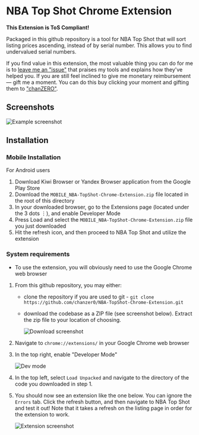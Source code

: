 # NBA Top Shot Chrome Extension

**This Extension is ToS Compliant!**

Packaged in this github repository is a tool for NBA Top Shot that will sort listing prices ascending, instead of by serial number. This allows you to find undervalued serial numbers.

If you find value in this extension, the most valuable thing you can do for me is to [leave me an "issue"](https://github.com/chanzer0/NBA-TopShot-Chrome-Extension/issues) that praises my tools and explains how they've helped you. If you are still feel inclined to give me monetary reimbursement — gift me a moment. You can do this buy clicking your moment and gifting them to ["chanZERO"](https://www.nbatopshot.com/user/@chanZERO).



## Screenshots
![Example screenshot](assets/readme_images/screenshot.png)


## Installation

### Mobile Installation

For Android users
1. Download Kiwi Browser or Yandex Browser application from the Google Play Store
2. Download the `MOBILE_NBA-TopShot-Chrome-Extension.zip` file located in the root of this directory
3. In your downloaded browser, go to the Extensions page (located under the 3 dots ⋮), and enable Developer Mode
4. Press Load and select the `MOBILE_NBA-TopShot-Chrome-Extension.zip` file you just downloaded
5. Hit the refresh icon, and then proceed to NBA Top Shot and utilize the extension


### System requirements
- To use the extension, you will obviously need to use the Google Chrome web browser

1. From this github repository, you may either:
    - clone the repository if you are used to git - `git clone https://github.com/chanzer0/NBA-TopShot-Chrome-Extension.git`
    - download the codebase as a ZIP file (see screenshot below). Extract the zip file to your location of choosing.
    
        ![Download screenshot](assets/readme_images/download.png)

2. Navigate to `chrome://extensions/` in your Google Chrome web browser
3. In the top right, enable "Developer Mode"

    ![Dev mode](assets/readme_images/dev-mode.png)

4. In the top left, select `Load Unpacked` and navigate to the directory of the code you downloaded in step 1.
5. You should now see an extension like the one below. You can ignore the `Errors` tab. Click the refresh button, and then navigate to NBA Top Shot and test it out! Note that it takes a refresh on the listing page in order for the extension to work.
    
    ![Extension screenshot](assets/readme_images/extension.png)
